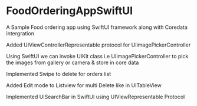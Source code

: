 # FoodOrderingAppSwiftUI
A Sample Food ordering app using SwiftUI framework along with Coredata intergration

Added UIViewControllerRepresentable protocol for UIimagePickerController

Using SwiftUI we can invoke UIKit class i.e UIimagePickerController to pick the images from gallery or camera & store in core data

Implemented Swipe to delete for orders list

Added Edit mode to Listview for multi Delete like in UITableView

Implemented UISearchBar in SwiftUI using UIViewRepresentable Protocol
